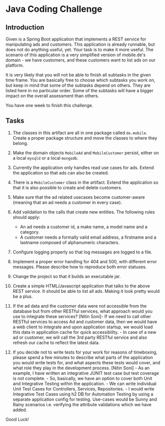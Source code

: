 # Java Coding Challenge

## Introduction
Given is a Spring Boot application that implements a REST service for manipulating ads and customers. This application is already runnable, but does not do anything useful, yet. Your task is to make it more useful. The scenario of this application is a very simplified version of mobile.de's domain - we have customers, and these customers want to list ads on our platform.

It is very likely that you will not be able to finish all subtasks in the given time frame. You are basically free to choose which subtasks you work on, but keep in mind that some of the subtasks depend on others. They are listed here in no particular order. Some of the subtasks will have a bigger impact on the overall assessment than others.

You have one week to finish this challenge.

## Tasks
1. The classes in this artifact are all in one package called `de.mobile`. Create a proper package structure and move the classes to where they belong.
2. Make the domain objects `MobileAd` and `MobileCustomer` persist, either on a local `mysqld` or a local `mongodb`.
3. Currently the application only handles read use cases for ads. Extend the application so that ads can also be created.
4. There is a `MobileCustomer` class in the artifact. Extend the application so that it is also possible to create and delete customers.
5. Make sure that the ad related usecases become customer-aware (meaning that an ad needs a customer in every case).
6. Add validation to the calls that create new entities. The following rules should apply:
   - An ad needs a customer id, a make name, a model name and a category.
   - A customer needs a formally valid email address, a firstname and a lastname composed of alphanumeric characters.
7. Configure logging properly so that log messages are logged to a file.
8. Implement a proper error handling for 404 and 500, with different error messages. Please describe how to reproduce both error statuses.
9. Change the project so that it builds an executable jar.
10. Create a simple HTML/Javascript application that talks to the above REST service. It should be able to list all ads. Making it look pretty would be a plus.
11. If the ad data and the customer data were not accessible from the database but from other RESTful services, what approach would you use to integrate these services?
    [Nitin Soni]- If we need to call other RESTful services to access Ad and customer data, then we would have a web client to integrate and upon application startup, we would load this data in application cache for quick accessibility.
                - In case of a new ad or customer, we will call the 3rd party RESTful service and also refresh our cache to reflect the latest data.

12. If you decide not to write tests for your work for reasons of timeboxing, please spend a few minutes to describe what parts of the application you would write tests for, and what aspects these tests would cover, and what role they play in the development process.
    [Nitin Soni] - As an example, I have written an integrative JUNIT test case but test coverage is not complete.
                 - So, basically, we have an option to cover both Unit and Integrative Testing within the application.
                 - We can write individual Unit Test Cases for Controllers, Services, Repositories.
                 - I would write Integrative Test Cases using h2 DB for Automation Testing by using a separate application config for testing.
                   Use-cases would be Sunny and Rainy scenarios i.e. verifying the attribute validations which we have added.
                   

Good Luck!
